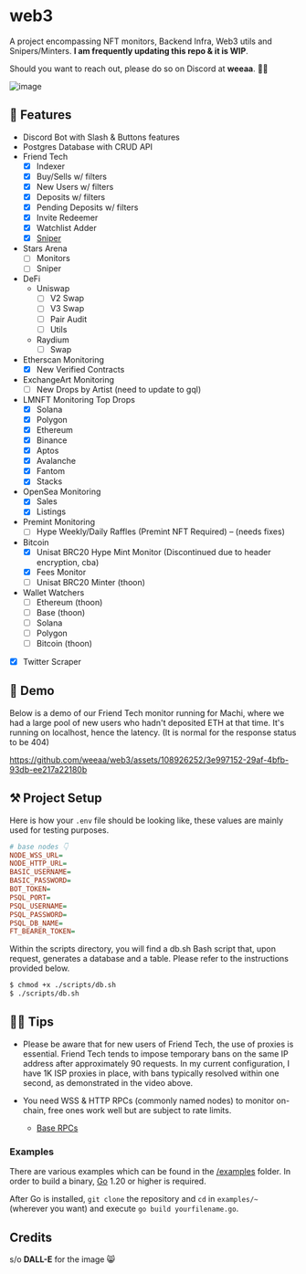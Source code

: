 # web3

A project encompassing NFT monitors, Backend Infra, Web3 utils and Snipers/Minters. **I am frequently updating this repo & it is WIP**.

Should you want to reach out, please do so on Discord at **weeaa**. 🤙🏻

![image](https://github.com/weeaa/web3/assets/108926252/e03cf484-d00c-48df-9665-e75b6a4c94b9)

## 🐰 Features

- Discord Bot with Slash & Buttons features
- Postgres Database with CRUD API
- Friend Tech
    - [x] Indexer
    - [x] Buy/Sells w/ filters
    - [x] New Users w/ filters
    - [x] Deposits w/ filters
    - [x] Pending Deposits w/ filters
    - [x] Invite Redeemer
    - [x] Watchlist Adder
    - [x] [Sniper](https://www.friend.tech/rooms/0xe5d60f8324d472e10c4bf274dbb7371aa93034a0)
- Stars Arena
    - [ ] Monitors
    - [ ] Sniper
- DeFi
    - Uniswap
        - [ ] V2 Swap
        - [ ] V3 Swap
        - [ ] Pair Audit
        - [ ] Utils
     - Raydium
         - [ ] Swap 
- Etherscan Monitoring
  - [x] New Verified Contracts
- ExchangeArt Monitoring
  - [ ] New Drops by Artist (need to update to gql)
- LMNFT Monitoring Top Drops
  - [x] Solana
  - [x] Polygon
  - [x] Ethereum
  - [x] Binance
  - [x] Aptos
  - [x] Avalanche
  - [x] Fantom
  - [x] Stacks
- OpenSea Monitoring
  - [x] Sales
  - [x] Listings
- Premint Monitoring
  - [ ] Hype Weekly/Daily Raffles (Premint NFT Required) – (needs fixes)
- Bitcoin
  - [x] Unisat BRC20 Hype Mint Monitor (Discontinued due to header encryption, cba)
  - [x] Fees Monitor
  - [ ] Unisat BRC20 Minter (thoon)
- Wallet Watchers
    - [ ] Ethereum (thoon)
    - [ ] Base (thoon)
    - [ ] Solana
    - [ ] Polygon
    - [ ] Bitcoin (thoon)
- [x] Twitter Scraper

## 👀 Demo
Below is a demo of our Friend Tech monitor running for Machi, where we had a large pool of new users who hadn't deposited ETH at that time. It's running on localhost, hence the latency. (It is normal for the response status to be 404)

https://github.com/weeaa/web3/assets/108926252/3e997152-29af-4bfb-93db-ee217a22180b

## ⚒️ Project Setup

Here is how your `.env` file should be looking like, these values are mainly used for testing purposes.

```ini
# base nodes 👇
NODE_WSS_URL=
NODE_HTTP_URL=
BASIC_USERNAME=
BASIC_PASSWORD=
BOT_TOKEN=
PSQL_PORT=
PSQL_USERNAME=
PSQL_PASSWORD=
PSQL_DB_NAME=
FT_BEARER_TOKEN=
```

Within the scripts directory, you will find a db.sh Bash script that, upon request, generates a database and a table. Please refer to the instructions provided below.

```bash
$ chmod +x ./scripts/db.sh
$ ./scripts/db.sh
```

## 🫶🏻 Tips
- Please be aware that for new users of Friend Tech, the use of proxies is essential. Friend Tech tends to impose temporary bans on the same IP address after approximately 90 requests. In my current configuration, I have 1K ISP proxies in place, with bans typically resolved within one second, as demonstrated in the video above.

- You need WSS & HTTP RPCs (commonly named nodes) to monitor on-chain, free ones work well but are subject to rate limits.
    - [Base RPCs](https://docs.base.org/tools/node-providers/)

### Examples

There are various examples which can be found in the [/examples](https://github.com/weeaa/web3/tree/main/examples) folder. In order to build a binary, [Go](https://go.dev/doc/install) 1.20 or higher is required.

After Go is installed, `git clone` the repository and `cd` in `examples/~` (wherever you want) and execute `go build yourfilename.go`.

## Credits

s/o **DALL-E** for the image 😸
